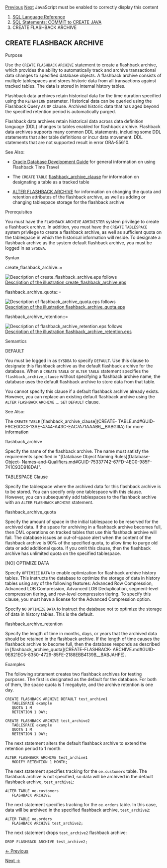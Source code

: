 [Previous](CREATE-EDITION.md) [Next](CREATE-FUNCTION.md) JavaScript must
be enabled to correctly display this content

  1. [SQL Language Reference ](index.md)
  2. [ SQL Statements: COMMIT to CREATE JAVA](SQL-Statements-COMMIT-to-CREATE-JAVA.md)
  3. CREATE FLASHBACK ARCHIVE 

## CREATE FLASHBACK ARCHIVE

Purpose

Use the `CREATE` `FLASHBACK` `ARCHIVE` statement to create a flashback
archive, which provides the ability to automatically track and archive
transactional data changes to specified database objects. A flashback archive
consists of multiple tablespaces and stores historic data from all
transactions against tracked tables. The data is stored in internal history
tables.

Flashback data archives retain historical data for the time duration specified
using the `RETENTION` parameter. Historical data can be queried using the
Flashback Query `AS` `OF` clause. Archived historic data that has aged beyond
the specified retention period is automatically purged.

Flashback data archives retain historical data across data definition language
(DDL) changes to tables enabled for flashback archive. Flashback data archives
supports many common DDL statements, including some DDL statements that alter
table definitions or incur data movement. DDL statements that are not
supported result in error ORA-55610.

See Also:

  * [Oracle Database Development Guide](/pls/topic/lookup?ctx=en/database/oracle/oracle-database/23/sqlrf&id=ADFNS01011) for general information on using Flashback Time Travel 

  * The `CREATE` `TABLE` [flashback_archive_clause](CREATE-TABLE.md#GUID-F9CE0CC3-13AE-4744-A43C-EAC7A71AAAB6__BABGIIIA) for information on designating a table as a tracked table 

  * [ALTER FLASHBACK ARCHIVE](ALTER-FLASHBACK-ARCHIVE.md#GUID-285814C9-06ED-4BDB-BB19-E2BA6505C850) for information on changing the quota and retention attributes of the flashback archive, as well as adding or changing tablespace storage for the flashback archive 

Prerequisites

You must have the `FLASHBACK` `ARCHIVE` `ADMINISTER` system privilege to
create a flashback archive. In addition, you must have the `CREATE`
`TABLESPACE` system privilege to create a flashback archive, as well as
sufficient quota on the tablespace in which the historical information will
reside. To designate a flashback archive as the system default flashback
archive, you must be logged in as `SYSDBA`.

Syntax

create_flashback_archive::=

![Description of create_flashback_archive.eps
follows](https://docs.oracle.com/en/database/oracle/oracle-database/23/sqlrf/img/create_flashback_archive.gif)  
[Description of the illustration
create_flashback_archive.eps](img_text/create_flashback_archive.md)

flashback_archive_quota::=

![Description of flashback_archive_quota.eps
follows](https://docs.oracle.com/en/database/oracle/oracle-database/23/sqlrf/img/flashback_archive_quota.gif)  
[Description of the illustration
flashback_archive_quota.eps](img_text/flashback_archive_quota.md)

flashback_archive_retention::=

![Description of flashback_archive_retention.eps
follows](https://docs.oracle.com/en/database/oracle/oracle-database/23/sqlrf/img/flashback_archive_retention.gif)  
[Description of the illustration
flashback_archive_retention.eps](img_text/flashback_archive_retention.md)

Semantics

DEFAULT

You must be logged in as `SYSDBA` to specify `DEFAULT`. Use this clause to
designate this flashback archive as the default flashback archive for the
database. When a `CREATE` `TABLE` or `ALTER` `TABLE` statement specifies the
`flashback_archive_clause` without specifying a flashback archive name, the
database uses the default flashback archive to store data from that table.

You cannot specify this clause if a default flashback archive already exists.
However, you can replace an existing default flashback archive using the
`ALTER` `FLASHBACK` `ARCHIVE` ... `SET` `DEFAULT` clause.

See Also:

The `CREATE` `TABLE` [flashback_archive_clause](CREATE-
TABLE.md#GUID-F9CE0CC3-13AE-4744-A43C-EAC7A71AAAB6__BABGIIIA) for more
information

flashback_archive

Specify the name of the flashback archive. The name must satisfy the
requirements specified in "[Database Object Naming Rules](Database-Object-
Names-and-Qualifiers.md#GUID-75337742-67FD-4EC0-985F-741C93D918DA)".

TABLESPACE Clause

Specify the tablespace where the archived data for this flashback archive is
to be stored. You can specify only one tablespace with this clause. However,
you can subsequently add tablespaces to the flashback archive with an `ALTER`
`FLASHBACK` `ARCHIVE` statement.

flashback_archive_quota

Specify the amount of space in the initial tablespace to be reserved for the
archived data. If the space for archiving in a flashback archive becomes full,
then DML operations on tracked tables that use this flashback archive will
fail. The database issues an out-of-space alert when the content of the
flashback archive is 90% of the specified quota, to allow time to purge old
data or add additional quota. If you omit this clause, then the flashback
archive has unlimited quota on the specified tablespace.

[NO] OPTIMIZE DATA

Specify `OPTIMIZE` `DATA` to enable optimization for flashback archive history
tables. This instructs the database to optimize the storage of data in history
tables using any of the following features: Advanced Row Compression, Advanced
LOB Compression, Advanced LOB Deduplication, segment-level compression
tiering, and row-level compression tiering. To specify this clause, you must
have a license for the Advanced Compression option.

Specify `NO` `OPTIMIZE` `DATA` to instruct the database not to optimize the
storage of data in history tables. This is the default.

flashback_archive_retention

Specify the length of time in months, days, or years that the archived data
should be retained in the flashback archive. If the length of time causes the
flashback archive to become full, then the database responds as described in
[flashback_archive_quota](CREATE-FLASHBACK-
ARCHIVE.md#GUID-9E821EC5-8350-4729-85FE-2188EBB4139B__BABJAHFE).

Examples

The following statement creates two flashback archives for testing purposes.
The first is designated as the default for the database. For both of them, the
space quota is 1 megabyte, and the archive retention is one day.

    
    
    CREATE FLASHBACK ARCHIVE DEFAULT test_archive1
       TABLESPACE example
       QUOTA 1 M
       RETENTION 1 DAY;
    
    CREATE FLASHBACK ARCHIVE test_archive2
       TABLESPACE example
       QUOTA 1 M
       RETENTION 1 DAY;
    

The next statement alters the default flashback archive to extend the
retention period to 1 month:

    
    
    ALTER FLASHBACK ARCHIVE test_archive1
       MODIFY RETENTION 1 MONTH;
    

The next statement specifies tracking for the `oe.customers` table. The
flashback archive is not specified, so data will be archived in the default
flashback archive, `test_archive1`:

    
    
    ALTER TABLE oe.customers
       FLASHBACK ARCHIVE;
    

The next statement specifies tracking for the `oe.orders` table. In this case,
data will be archived in the specified flashback archive, `test_archive2`:

    
    
    ALTER TABLE oe.orders
       FLASHBACK ARCHIVE test_archive2;
    

The next statement drops `test_archive2` flashback archive:

    
    
    DROP FLASHBACK ARCHIVE test_archive2;


[← Previous](CREATE-EDITION.md)

[Next →](CREATE-FUNCTION.md)
